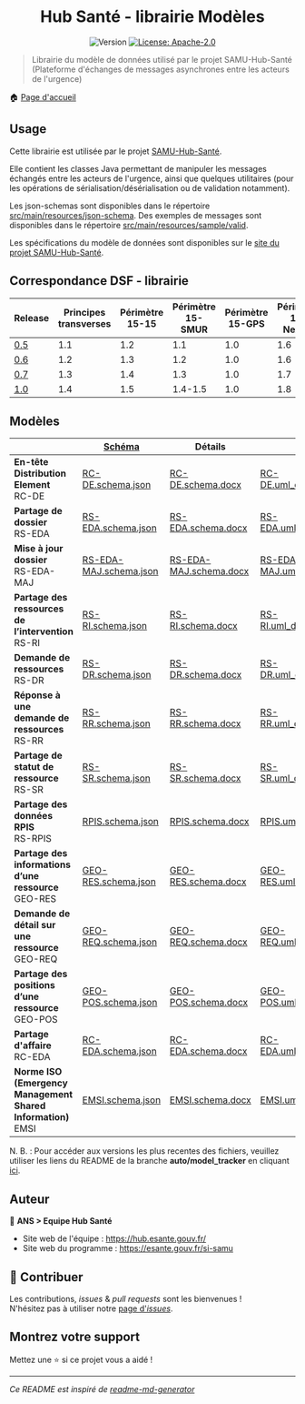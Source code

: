 <h1 align="center">Hub Santé - librairie Modèles</h1>
<p align="center">
  <img alt="Version" src="https://img.shields.io/badge/version-1.0-blue.svg?cacheSeconds=2592000" />
  <a href="#" target="_blank">
    <img alt="License: Apache-2.0" src="https://img.shields.io/badge/License-Apache_2.0-yellow.svg" />
  </a>
</p>

> Librairie du modèle de données utilisé par le projet SAMU-Hub-Santé (Plateforme d'échanges de messages asynchrones entre les acteurs de l'urgence)

🏠 [Page d'accueil](https://github.com/ansforge/SAMU-Hub-Modeles)

## Usage

Cette librairie est utilisée par le projet [SAMU-Hub-Santé](https://github/.com/ansforge/SAMU-Hub-Sante).

Elle contient les classes Java permettant de manipuler les messages échangés entre les acteurs de l'urgence, ainsi que quelques utilitaires (pour les opérations de sérialisation/désérialisation ou de validation notamment).

Les json-schemas sont disponibles dans le répertoire [src/main/resources/json-schema](src/main/resources/json-schema).
Des exemples de messages sont disponibles dans le répertoire [src/main/resources/sample/valid](src/main/resources/sample/valid).

Les spécifications du modèle de données sont disponibles sur le [site du projet SAMU-Hub-Santé](https://hub.esante.gouv.fr/).

## Correspondance DSF - librairie

|Release|Principes transverses|Périmètre 15-15|Périmètre 15-SMUR|Périmètre 15-GPS|Périmètre 15-NexSIS|
|-|-|-|-|-|-|
|[0.5](https://github.com/ansforge/SAMU-Hub-Modeles/tree/0.5.1)|1.1|1.2|1.1|1.0|1.6|
|[0.6](https://github.com/ansforge/SAMU-Hub-Modeles/tree/0.6.0)|1.2|1.3|1.2|1.0|1.6|
|[0.7](https://github.com/ansforge/SAMU-Hub-Modeles/tree/0.7.0)|1.3|1.4|1.3|1.0|1.7|
|[1.0](https://github.com/ansforge/SAMU-Hub-Modeles/tree/1.0)|1.4|1.5|1.4-1.5|1.0|1.8|

## Modèles

||[Schéma](src/main/resources/json-schema/)|Détails|UML|[Exemples](src/main/resources/sample/examples/)|
|-|-|-|-|-|
|**En-tête Distribution Element**<br>RC-DE|[RC-DE.schema.json](src/main/resources/json-schema/RC-DE.schema.json)|[RC-DE.schema.docx](csv_parser/out/RC-DE/RC-DE.schema.docx)|[RC-DE.uml_diagram.pdf](csv_parser/out/RC-DE/RC-DE.uml_diagram.pdf)|-|
|**Partage de dossier**<br>RS-EDA|[RS-EDA.schema.json](src/main/resources/json-schema/RS-EDA.schema.json)|[RS-EDA.schema.docx](csv_parser/out/RS-EDA/RS-EDA.schema.docx)|[RS-EDA.uml_diagram.pdf](csv_parser/out/RS-EDA/RS-EDA.uml_diagram.pdf)|[Exemples RS-EDA](src/main/resources/sample/examples/RS-EDA/)|
|**Mise à jour dossier**<br>RS-EDA-MAJ|[RS-EDA-MAJ.schema.json](src/main/resources/json-schema/RS-EDA-MAJ.schema.json)|[RS-EDA-MAJ.schema.docx](csv_parser/out/RS-EDA-MAJ/RS-EDA-MAJ.schema.docx)|[RS-EDA-MAJ.uml_diagram.pdf](csv_parser/out/RS-EDA-MAJ/RS-EDA-MAJ.uml_diagram.pdf)|[Exemples RS-EDA-MAJ](src/main/resources/sample/examples/RS-EDA-MAJ/)|
|**Partage des ressources de l’intervention**<br>RS-RI|[RS-RI.schema.json](src/main/resources/json-schema/RS-RI.schema.json)|[RS-RI.schema.docx](csv_parser/out/RS-RI/RS-RI.schema.docx)|[RS-RI.uml_diagram.pdf](csv_parser/out/RS-RI/RS-RI.uml_diagram.pdf)|[Exemples RS-RI](src/main/resources/sample/examples/RS-RI/)|
|**Demande de ressources**<br>RS-DR|[RS-DR.schema.json](src/main/resources/json-schema/RS-DR.schema.json)|[RS-DR.schema.docx](csv_parser/out/RS-DR/RS-DR.schema.docx)|[RS-DR.uml_diagram.pdf](csv_parser/out/RS-DR/RS-DR.uml_diagram.pdf)|[Exemples RS-DR](src/main/resources/sample/examples/RS-DR/)|
|**Réponse à une demande de ressources**<br>RS-RR|[RS-RR.schema.json](src/main/resources/json-schema/RS-RR.schema.json)|[RS-RR.schema.docx](csv_parser/out/RS-RR/RS-RR.schema.docx)|[RS-RR.uml_diagram.pdf](csv_parser/out/RS-RR/RS-RR.uml_diagram.pdf)|[Exemples RS-RR](src/main/resources/sample/examples/RS-RR/)|
|**Partage de statut de ressource**<br>RS-SR|[RS-SR.schema.json](src/main/resources/json-schema/RS-SR.schema.json)|[RS-SR.schema.docx](csv_parser/out/RS-SR/RS-SR.schema.docx)|[RS-SR.uml_diagram.pdf](csv_parser/out/RS-SR/RS-SR.uml_diagram.pdf)|[Exemples RS-SR](src/main/resources/sample/examples/RS-SR/)|
|**Partage des données RPIS**<br>RS-RPIS|[RPIS.schema.json](src/main/resources/json-schema/RPIS.schema.json)|[RPIS.schema.docx](csv_parser/out/RPIS/RPIS.schema.docx)|[RPIS.uml_diagram.pdf](csv_parser/out/RPIS/RPIS.uml_diagram.pdf)|[Exemples RPIS](src/main/resources/sample/examples/RPIS/)|
|**Partage des informations d’une ressource**<br>GEO-RES|[GEO-RES.schema.json](src/main/resources/json-schema/GEO-RES.schema.json)|[GEO-RES.schema.docx](csv_parser/out/GEO-RES/GEO-RES.schema.docx)|[GEO-RES.uml_diagram.pdf](csv_parser/out/GEO-RES/GEO-RES.uml_diagram.pdf)|[Exemples GEO-RES](src/main/resources/sample/examples/GEO-RES/)|
|**Demande de détail sur une ressource**<br>GEO-REQ|[GEO-REQ.schema.json](src/main/resources/json-schema/GEO-REQ.schema.json)|[GEO-REQ.schema.docx](csv_parser/out/GEO-REQ/GEO-REQ.schema.docx)|[GEO-REQ.uml_diagram.pdf](csv_parser/out/GEO-REQ/GEO-REQ.uml_diagram.pdf)|[Exemples GEO-REQ](src/main/resources/sample/examples/GEO-REQ/)|
|**Partage des positions d’une ressource**<br>GEO-POS|[GEO-POS.schema.json](src/main/resources/json-schema/GEO-POS.schema.json)|[GEO-POS.schema.docx](csv_parser/out/GEO-POS/GEO-POS.schema.docx)|[GEO-POS.uml_diagram.pdf](csv_parser/out/GEO-POS/GEO-POS.uml_diagram.pdf)|[Exemples GEO-POS](src/main/resources/sample/examples/GEO-POS/)|
|**Partage d'affaire**<br>RC-EDA|[RC-EDA.schema.json](src/main/resources/json-schema/RC-EDA.schema.json)|[RC-EDA.schema.docx](csv_parser/out/RC-EDA/RC-EDA.schema.docx)|[RC-EDA.uml_diagram.pdf](csv_parser/out/RC-EDA/RC-EDA.uml_diagram.pdf)|[Exemples RC-EDA](src/main/resources/sample/examples/RC-EDA/)|
|**Norme ISO (Emergency Management Shared Information)**<br>EMSI|[EMSI.schema.json](src/main/resources/json-schema/EMSI.schema.json)|[EMSI.schema.docx](csv_parser/out/EMSI/EMSI.schema.docx)|[EMSI.uml_diagram.pdf](csv_parser/out/EMSI/EMSI.uml_diagram.pdf)|[Exemples EMSI](src/main/resources/sample/examples/EMSI/)|

N. B. : Pour accéder aux versions les plus recentes des fichiers, veuillez utiliser les liens du README de la branche **auto/model_tracker** en cliquant [ici](https://github.com/ansforge/SAMU-Hub-Modeles/tree/auto/model_tracker?tab=readme-ov-file#modèles).

## Auteur

👤 **ANS > Equipe Hub Santé**

* Site web de l'équipe : https://hub.esante.gouv.fr/
* Site web du programme : https://esante.gouv.fr/si-samu

## 🤝 Contribuer

Les contributions, *issues* & *pull requests* sont les bienvenues !
<br />N'hésitez pas à utiliser notre [page d'*issues*](https://github.com/ansforge/SAMU-Hub-Modeles/issues).

## Montrez votre support

Mettez une ⭐️ si ce projet vous a aidé !

***
_Ce README est inspiré de [readme-md-generator](https://github.com/kefranabg/readme-md-generator)_
